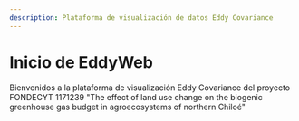 ```yaml
---
description: Plataforma de visualización de datos Eddy Covariance
---
```


# Inicio de EddyWeb

Bienvenidos a la plataforma de visualización Eddy Covariance del proyecto FONDECYT 1171239 "The effect of land use change on the biogenic greenhouse gas budget in agroecosystems of northern Chiloé"

